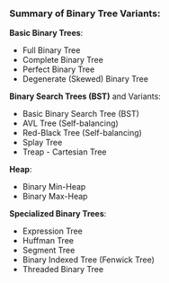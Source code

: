 ### Summary of Binary Tree Variants: 
**Basic Binary Trees**: 
- Full Binary Tree 
- Complete Binary Tree 
- Perfect Binary Tree
- Degenerate (Skewed) Binary Tree 

**Binary Search Trees (BST)** and Variants: 
- Basic Binary Search Tree (BST) 
- AVL Tree (Self-balancing) 
-  Red-Black Tree (Self-balancing) 
-  Splay Tree 
-  Treap - Cartesian Tree 

**Heap**: 
- Binary Min-Heap 
-  Binary Max-Heap 

**Specialized Binary Trees**: 
- Expression Tree 
-  Huffman Tree 
-  Segment Tree 
-  Binary Indexed Tree (Fenwick Tree) 
-  Threaded Binary Tree